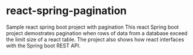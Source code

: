 # react-spring-pagination
Sample react spring boot project with pagination
This react Spring boot project demostrates pagination when rows of data from a database exceed the limit size of a react table. The project also shows how react interfaces with the Spring boot REST API. 
